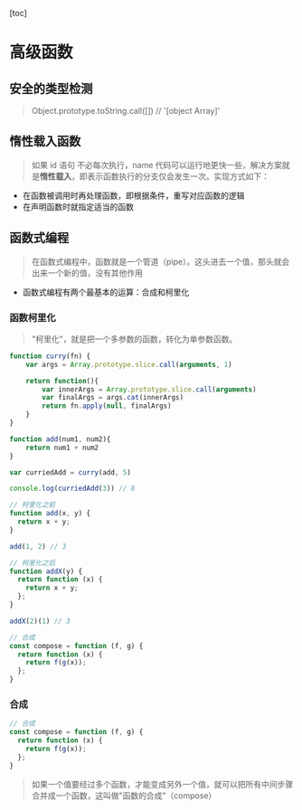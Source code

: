 [toc]

# 高级函数

## 安全的类型检测

> Object.prototype.toString.call([]) // '[object Array]'

## 惰性载入函数

> 如果 id 语句 不必每次执行，name 代码可以运行地更快一些，解决方案就是**惰性载入**，即表示函数执行的分支仅会发生一次。实现方式如下：

- 在函数被调用时再处理函数，即根据条件，重写对应函数的逻辑
- 在声明函数时就指定适当的函数

## 函数式编程

> 在函数式编程中，函数就是一个管道（pipe）。这头进去一个值，那头就会出来一个新的值，没有其他作用

- 函数式编程有两个最基本的运算：合成和柯里化

### 函数柯里化

> "柯里化"，就是把一个多参数的函数，转化为单参数函数。

```JavaScript
function curry(fn) {
    var args = Array.prototype.slice.call(arguments, 1)

    return function(){
        var innerArgs = Array.prototype.slice.call(arguments)
        var finalArgs = args.cat(innerArgs)
        return fn.apply(null, finalArgs)
    }
}

function add(num1, num2){
    return num1 + num2
}

var curriedAdd = curry(add, 5)

console.log(curriedAdd(3)) // 8

```

```JavaScript
// 柯里化之前
function add(x, y) {
  return x + y;
}

add(1, 2) // 3

// 柯里化之后
function addX(y) {
  return function (x) {
    return x + y;
  };
}

addX(2)(1) // 3

// 合成
const compose = function (f, g) {
  return function (x) {
    return f(g(x));
  };
}
```

### 合成

```JavaScript
// 合成
const compose = function (f, g) {
  return function (x) {
    return f(g(x));
  };
}
```

> 如果一个值要经过多个函数，才能变成另外一个值，就可以把所有中间步骤合并成一个函数，这叫做"函数的合成"（compose）
